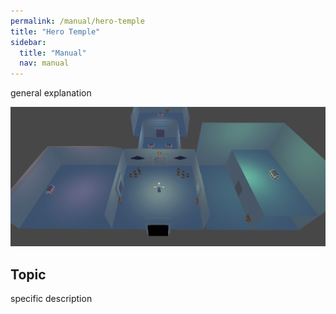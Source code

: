 ```yaml
---
permalink: /manual/hero-temple
title: "Hero Temple"
sidebar:
  title: "Manual"
  nav: manual
---
```


general explanation

<p align="center">
  <img src="/assets/images/hero/heroTemple.png" />
</p>

## Topic

specific description